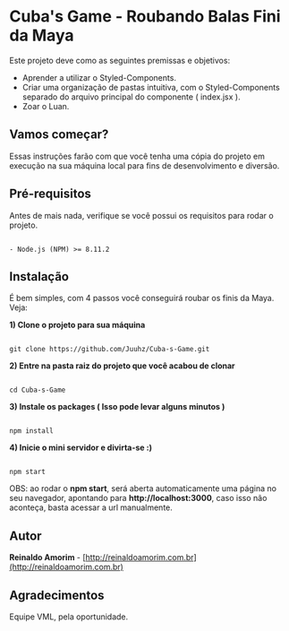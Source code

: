 # Cuba's Game - Roubando Balas Fini da Maya

Este projeto deve como as seguintes premissas e objetivos: 
- Aprender a utilizar o Styled-Components.
- Criar uma organização de pastas intuitiva, com o Styled-Components separado do arquivo principal do componente ( index.jsx ).
- Zoar o Luan.

## Vamos começar?

Essas instruções farão com que você tenha uma cópia do projeto em execução na sua máquina local para fins de desenvolvimento e diversão.

## Pré-requisitos

Antes de mais nada, verifique se você possui os requisitos para rodar o projeto.

```

- Node.js (NPM) >= 8.11.2

```

## Instalação

É bem simples, com 4 passos você conseguirá roubar os finis da Maya. Veja:

**1) Clone o projeto para sua máquina**

```

git clone https://github.com/Juuhz/Cuba-s-Game.git

```

**2) Entre na pasta raiz do projeto que você acabou de clonar**

```

cd Cuba-s-Game

```

**3) Instale os packages ( Isso pode levar alguns minutos )**

```

npm install

```

**4) Inicie o mini servidor e divirta-se :)**

```

npm start

```

OBS: ao rodar o **npm start**, será aberta automaticamente uma página no seu navegador, apontando para **http://localhost:3000**, caso isso não aconteça, basta acessar a url manualmente.

## Autor

**Reinaldo Amorim** - [http://reinaldoamorim.com.br](http://reinaldoamorim.com.br)

## Agradecimentos

Equipe VML, pela oportunidade.
